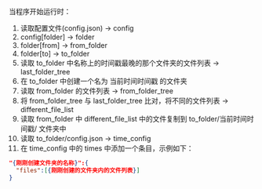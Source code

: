 当程序开始运行时：
 1. 读取配置文件(config.json) -> config
 2. config[folder] -> folder
 3. folder[from] -> from_folder
 4. folder[to] -> to_folder
 5. 读取 to_folder 中名称上的时间戳最晚的那个文件夹的文件列表 -> last_folder_tree
 6. 在 to_folder 中创建一个名为 当前时间时间戳 的文件夹
 7. 读取 from_folder 的文件列表 -> from_folder_tree
 7. 将 from_folder_tree 与 last_folder_tree 比对，将不同的文件列表 -> different_file_list
 8. 读取 from_folder 中 different_file_list 中的文件复制到 to_folder/当前时间时间戳/ 文件夹中
 9. 读取 to_folder/config.json -> time_config
 10. 在 time_config 中的 times 中添加一个条目，示例如下：
  ```json
  "{刚刚创建文件夹的名称}":{
    "files":[{刚刚创建的文件夹内的文件列表}]
  }
  ```